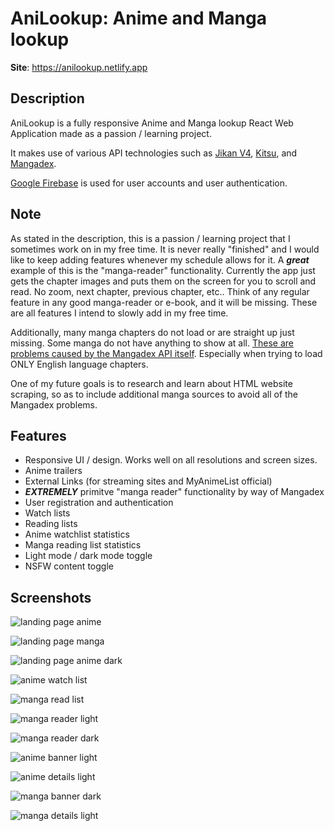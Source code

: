 # AniLookup: Anime and Manga lookup 

**Site**: https://anilookup.netlify.app

## Description

AniLookup is a fully responsive Anime and Manga lookup React Web Application made as a passion / learning project. 

It makes use of various API technologies such as [Jikan V4](https://jikan.moe/), [Kitsu](https://kitsu.docs.apiary.io/), and [Mangadex](https://api.mangadex.org/docs/). 

[Google Firebase](https://firebase.google.com/) is used for user accounts and user authentication.

## Note

As stated in the description, this is a passion / learning project that I sometimes work on in my free time. It is never really "finished" and I would like to keep adding features whenever my schedule allows for it. 
A ***great*** example of this is the "manga-reader" functionality. Currently the app just gets the chapter images and puts them on the screen for you to scroll and read. No zoom, next chapter, previous chapter, etc.. Think of any regular feature in any good manga-reader or e-book, and it will be missing. 
These are all features I intend to slowly add in my free time. 

Additionally, many manga chapters do not load or are straight up just missing. Some manga do not have anything to show at all. [These are problems caused by the Mangadex API itself](https://www.reddit.com/r/mangadex/comments/azb6ei/why_are_there_so_many_missing_chapters/). Especially when trying to load ONLY English language chapters.

One of my future goals is to research and learn about HTML website scraping, so as to include additional manga sources to avoid all of the Mangadex problems. 

## Features

- Responsive UI / design. Works well on all resolutions and screen sizes. 
- Anime trailers
- External Links (for streaming sites and MyAnimeList official)
- ***EXTREMELY*** primitve "manga reader" functionality by way of Mangadex
- User registration and authentication
- Watch lists
- Reading lists
- Anime watchlist statistics
- Manga reading list statistics
- Light mode / dark mode toggle
- NSFW content toggle

## Screenshots

![landing page anime](https://imgur.com/WyffISd.png)

![landing page manga](https://imgur.com/kN3gtAy.png)

![landing page anime dark](https://imgur.com/5dHjDDh.png)

![anime watch list](https://imgur.com/ETEgALv.png)

![manga read list](https://imgur.com/EvJP2Od.png)

![manga reader light](https://imgur.com/ECq0kQ2.png)

![manga reader dark](https://imgur.com/lkcCNfQ.png)

![anime banner light](https://imgur.com/FeWows8.png)

![anime details light](https://imgur.com/xWcl9F4.png)

![manga banner dark](https://imgur.com/0PRcfpx.png)

![manga details light](https://imgur.com/uEDPmas.png)

